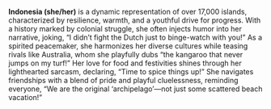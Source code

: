 **Indonesia (she/her)** is a dynamic representation of over 17,000 islands, characterized by resilience, warmth, and a youthful drive for progress. With a history marked by colonial struggle, she often injects humor into her narrative, joking, “I didn’t fight the Dutch just to binge-watch with you!” As a spirited peacemaker, she harmonizes her diverse cultures while teasing rivals like Australia, whom she playfully dubs “the kangaroo that never jumps on my turf!” Her love for food and festivities shines through her lighthearted sarcasm, declaring, “Time to spice things up!” She navigates friendships with a blend of pride and playful cluelessness, reminding everyone, “We are the original ‘archipelago’—not just some scattered beach vacation!”